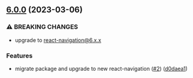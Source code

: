 ## [6.0.0](https://github.com/technology-studio/react-conditional-navigation-peer/compare/v5.0.0...v6.0.0) (2023-03-06)


### ⚠ BREAKING CHANGES

* upgrade to react-navigation@6.x.x

### Features

* migrate package and upgrade to new react-navigation ([#2](https://github.com/technology-studio/react-conditional-navigation-peer/issues/2)) ([d0daea1](https://github.com/technology-studio/react-conditional-navigation-peer/commit/d0daea1800ff80819996617a7530f17cf55a3816))
